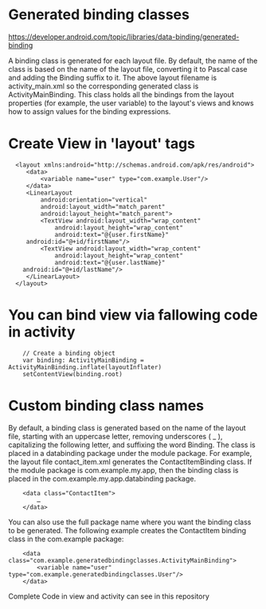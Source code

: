 
# Generated binding classes
https://developer.android.com/topic/libraries/data-binding/generated-binding

A binding class is generated for each layout file. By default, the name of the class is based on the name of the layout file, converting it to Pascal case and adding the Binding suffix to it. The above layout filename is activity_main.xml so the corresponding generated class is ActivityMainBinding. This class holds all the bindings from the layout properties (for example, the user variable) to the layout's views and knows how to assign values for the binding expressions.

# Create View in 'layout' tags

      <layout xmlns:android="http://schemas.android.com/apk/res/android">
         <data>
             <variable name="user" type="com.example.User"/>
         </data>
         <LinearLayout
             android:orientation="vertical"
             android:layout_width="match_parent"
             android:layout_height="match_parent">
             <TextView android:layout_width="wrap_content"
                 android:layout_height="wrap_content"
                 android:text="@{user.firstName}"
         android:id="@+id/firstName"/>
             <TextView android:layout_width="wrap_content"
                 android:layout_height="wrap_content"
                 android:text="@{user.lastName}"
        android:id="@+id/lastName"/>
         </LinearLayout>
      </layout>
      
# You can bind view via fallowing code in activity

        // Create a binding object
        var binding: ActivityMainBinding = ActivityMainBinding.inflate(layoutInflater)
        setContentView(binding.root)
        
# Custom binding class names
By default, a binding class is generated based on the name of the layout file, starting with an uppercase letter, removing underscores ( _ ), capitalizing the following letter, and suffixing the word Binding. The class is placed in a databinding package under the module package. For example, the layout file contact_item.xml generates the ContactItemBinding class. If the module package is com.example.my.app, then the binding class is placed in the com.example.my.app.databinding package.

        <data class="ContactItem">
            …
        </data>
        
You can also use the full package name where you want the binding class to be generated. The following example creates the ContactItem binding class in the com.example package:

        <data class="com.example.generatedbindingclasses.ActivityMainBinding">
            <variable name="user" type="com.example.generatedbindingclasses.User"/>
        </data>
        
Complete Code in view and activity can see in this repository
